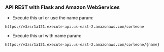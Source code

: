 ### API REST with Flask and Amazon WebServices

- Execute this url or use the name param:

`https://v3zsr1a121.execute-api.us-east-2.amazonaws.com/corleone`

- Execute this url with name param:

`https://v3zsr1a121.execute-api.us-east-2.amazonaws.com/corleone/{name}`